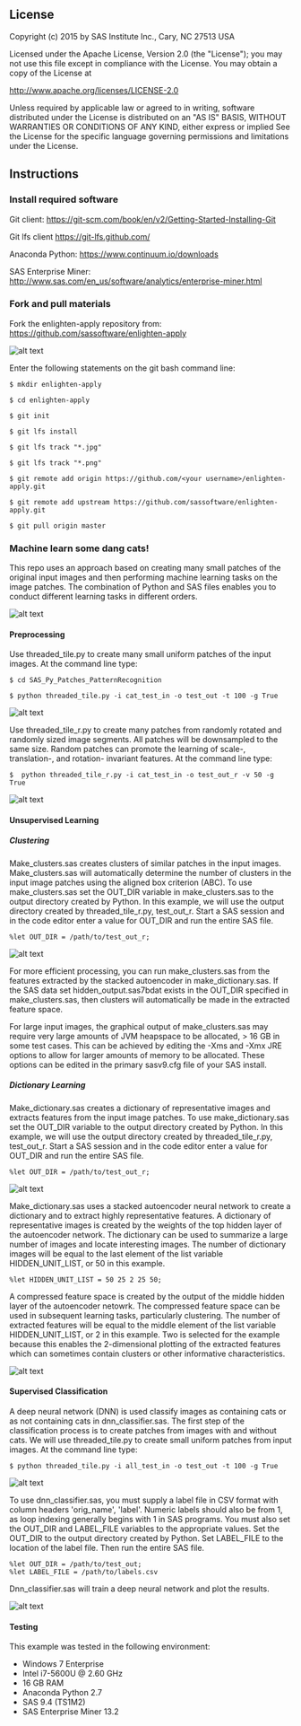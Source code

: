 ## License

Copyright (c) 2015 by SAS Institute Inc., Cary, NC 27513 USA

Licensed under the Apache License, Version 2.0 (the "License");
you may not use this file except in compliance with the License.
You may obtain a copy of the License at

   http://www.apache.org/licenses/LICENSE-2.0

Unless required by applicable law or agreed to in writing, software
distributed under the License is distributed on an "AS IS" BASIS,
WITHOUT WARRANTIES OR CONDITIONS OF ANY KIND, either express or implied
See the License for the specific language governing permissions and 
limitations under the License.

## Instructions

### Install required software 

Git client: https://git-scm.com/book/en/v2/Getting-Started-Installing-Git

Git lfs client https://git-lfs.github.com/

Anaconda Python: https://www.continuum.io/downloads

SAS Enterprise Miner: http://www.sas.com/en_us/software/analytics/enterprise-miner.html

### Fork and pull materials

Fork the enlighten-apply repository from: https://github.com/sassoftware/enlighten-apply

![alt text](README_pics/fork.png "Fork this repo!")

Enter the following statements on the git bash command line:

`$ mkdir enlighten-apply`
 
 
`$ cd enlighten-apply`


`$ git init`


`$ git lfs install`


`$ git lfs track "*.jpg"`


`$ git lfs track "*.png"`


`$ git remote add origin https://github.com/<your username>/enlighten-apply.git`


`$ git remote add upstream https://github.com/sassoftware/enlighten-apply.git`


`$ git pull origin master`


### Machine learn some dang cats!

This repo uses an approach based on creating many small patches of the original input images and then performing machine learning tasks on the image patches. The combination of Python and SAS files enables you to conduct different learning tasks in different orders. 

![alt text](README_pics/work_flow.png "Suggested work flows")

#### Preprocessing

Use threaded_tile.py to create many small uniform patches of the input images. At the command line type:

`$ cd SAS_Py_Patches_PatternRecognition`


`$ python threaded_tile.py -i cat_test_in -o test_out -t 100 -g True`

![alt text](README_pics/uniform1.png "Uniform patches")

Use threaded_tile_r.py to create many patches from randomly rotated and randomly sized image segments. All patches will be downsampled to the same size. Random patches can promote the learning of scale-, translation-, and rotation- invariant features.  At the command line type:

`$  python threaded_tile_r.py -i cat_test_in -o test_out_r -v 50 -g True`

![alt text](README_pics/random.png "Random Patches")

#### Unsupervised Learning

##### Clustering

Make_clusters.sas creates clusters of similar patches in the input images. Make_clusters.sas will automatically determine the number of clusters in the input image patches using the aligned box criterion (ABC). To use make_clusters.sas set the OUT_DIR variable in make_clusters.sas to the output directory created by Python. In this example, we will use the output directory created by threaded_tile_r.py, test_out_r. Start a SAS session and in the code editor enter a value for OUT_DIR and run the entire SAS file.

```sas
%let OUT_DIR = /path/to/test_out_r;
```

![alt text](README_pics/make_clusters.png "Cat clusters")

For more efficient processing, you can run make_clusters.sas from the features extracted by the stacked autoencoder in make_dictionary.sas. If the SAS data set hidden_output.sas7bdat exists in the OUT_DIR specified in make_clusters.sas, then clusters will automatically be made in the extracted feature space. 

For large input images, the graphical output of make_clusters.sas may require very large amounts of JVM heapspace to be allocated, > 16 GB in some test cases. This can be achieved by editing the -Xms and -Xmx JRE options to allow for larger amounts of memory to be allocated. These options can be edited in the primary sasv9.cfg file of your SAS install.

##### Dictionary Learning

Make_dictionary.sas creates a dictionary of representative images and extracts features from the input image patches. To use make_dictionary.sas set the OUT_DIR variable to the output directory created by Python. In this example, we will use the output directory created by threaded_tile_r.py, test_out_r. Start a SAS session and in the code editor enter a value for OUT_DIR and run the entire SAS file.

```sas
%let OUT_DIR = /path/to/test_out_r;
```

![alt text](README_pics/make_dictionary1.png "Cat dictionary and extracted features")

Make_dictionary.sas uses a stacked autoencoder neural network to create a dictionary and to extract highly representative features. A dictionary of representative images is created by the weights of the top hidden layer of the autoencoder network. The dictionary can be used to summarize a large number of images and locate interesting images. The number of dictionary images will be equal to the last element of the list variable HIDDEN_UNIT_LIST, or 50 in this example.

```sas
%let HIDDEN_UNIT_LIST = 50 25 2 25 50;
```

A compressed feature space is created by the output of the middle hidden layer of the autoencoder netowrk. The compressed feature space
can be used in subsequent learning tasks, particularly clustering. The number of extracted features will be equal to the middle element of the list variable HIDDEN_UNIT_LIST, or 2 in this example. Two is selected for the example because this enables the 2-dimensional plotting of the extracted features which can sometimes contain clusters or other informative characteristics.

![alt text](README_pics/make_dictionary2.png "Autoencoder neural network")

#### Supervised Classification

A deep neural network (DNN) is used classify images as containing cats or as not containing cats in dnn_classifier.sas. The first step of the classification process is to create patches from images with and without cats. We will use threaded_tile.py to create small uniform patches from input images. At the command line type:

`$ python threaded_tile.py -i all_test_in -o test_out -t 100 -g True`

![alt text](README_pics/uniform2.png "Uniform patches")

To use dnn_classifier.sas, you must supply a label file in CSV format with column headers 'orig_name', 'label'. Numeric labels should also be from 1, as loop indexing generally begins with 1 in SAS programs. You must also set the OUT_DIR and LABEL_FILE variables to the appropriate values. Set the OUT_DIR to the output directory created by Python. Set LABEL_FILE to the location of the label file. Then run the entire SAS file.

```sas
%let OUT_DIR = /path/to/test_out;
%let LABEL_FILE = /path/to/labels.csv
```

Dnn_classifier.sas will train a deep neural network and plot the results.

![alt text](README_pics/dnn.png "Classified patches")

#### Testing

This example was tested in the following environment:

* Windows 7 Enterprise
* Intel i7-5600U @ 2.60 GHz
* 16 GB RAM
* Anaconda Python 2.7
* SAS 9.4 (TS1M2)
* SAS Enterprise Miner 13.2
